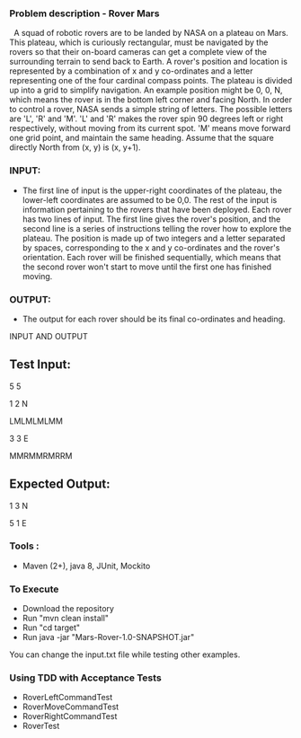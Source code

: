 ### Problem description - Rover Mars
 
A squad of robotic rovers are to be landed by NASA on a plateau on Mars.
This plateau, which is curiously rectangular, must be navigated by the
rovers so that their on-board cameras can get a complete view of the
surrounding terrain to send back to Earth.
A rover's position and location is represented by a combination of x and y
co-ordinates and a letter representing one of the four cardinal compass
points. The plateau is divided up into a grid to simplify navigation. An
example position might be 0, 0, N, which means the rover is in the bottom
left corner and facing North.
In order to control a rover, NASA sends a simple string of letters. The
possible letters are 'L', 'R' and 'M'. 'L' and 'R' makes the rover spin 90
degrees left or right respectively, without moving from its current spot.
'M' means move forward one grid point, and maintain the same heading.
Assume that the square directly North from (x, y) is (x, y+1).

### INPUT:
- The first line of input is the upper-right coordinates of the plateau, the
lower-left coordinates are assumed to be 0,0.
The rest of the input is information pertaining to the rovers that have
been deployed. Each rover has two lines of input. The first line gives the
rover's position, and the second line is a series of instructions telling
the rover how to explore the plateau.
The position is made up of two integers and a letter separated by spaces,
corresponding to the x and y co-ordinates and the rover's orientation.
Each rover will be finished sequentially, which means that the second rover
won't start to move until the first one has finished moving.

### OUTPUT:
- The output for each rover should be its final co-ordinates and heading.

INPUT AND OUTPUT
## Test Input:

5 5

1 2 N

LMLMLMLMM

3 3 E

MMRMMRMRRM

## Expected Output:

1 3 N

5 1 E

### Tools : 
- Maven (2+), java 8, JUnit, Mockito

### To Execute

- Download the repository
- Run "mvn clean install"
- Run "cd target"
- Run java -jar "Mars-Rover-1.0-SNAPSHOT.jar"

You can change the input.txt file while testing other examples.

### Using TDD with Acceptance Tests

- RoverLeftCommandTest
- RoverMoveCommandTest
- RoverRightCommandTest
- RoverTest



